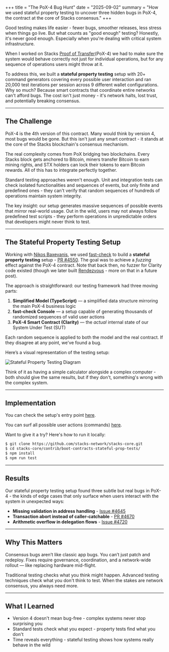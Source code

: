 +++
title = "The PoX-4 Bug Hunt"
date = "2025-09-02"
summary = "How we used stateful property testing to uncover three hidden bugs in PoX-4, the contract at the core of Stacks consensus."
+++

Good testing makes life easier - fewer bugs, smoother releases, less stress when things go live. But what counts as "good enough" testing? Honestly, it's never good enough. Especially when you're dealing with critical system infrastructure.

When I worked on Stacks [Proof of Transfer](https://docs.stacks.co/concepts/stacks-101/proof-of-transfer)(PoX-4) we had to make sure the system would behave correctly not just for individual operations, but for any sequence of operations users might throw at it.

To address this, we built a **stateful property testing** setup with 20+ command generators covering every possible user interaction and ran 20,000 test iterations per session across 9 different wallet configurations. Why so much? Because smart contracts that coordinate entire networks can't afford bugs. The cost isn't just money - it's network halts, lost trust, and potentially breaking consensus.

---

## The Challenge

PoX-4 is the 4th version of this contract. Many would think by version 4, most bugs would be gone. But this isn't just any smart contract - it stands at the core of the Stacks blockchain's consensus mechanism.

The real complexity comes from PoX bridging two blockchains. Every Stacks block gets anchored to Bitcoin, miners transfer Bitcoin to earn mining rights, and STX holders can lock their tokens to earn Bitcoin rewards. All of this has to integrate perfectly together.

Standard testing approaches weren't enough. Unit and integration tests can check isolated functionalities and sequences of events, but only finite and predefined ones - they can't verify that random sequences of hundreds of operations maintain system integrity.

The key insight: our setup generates massive sequences of possible events that mirror real-world usage. Out in the wild, users may not always follow predefined test scripts - they perform operations in unpredictable orders that developers might never think to test.

---

## The Stateful Property Testing Setup

Working with [Nikos Baxevanis](https://nikosbaxevanis.com), we used [fast-check](https://github.com/dubzzz/fast-check) to build a **stateful property testing** setup - [PR #4550](https://github.com/stacks-network/stacks-core/pull/4550). The goal was to achieve a _fuzzing_ effect against the PoX-4 contract. Note that back then, no fuzzer for Clarity code existed (though we later built [Rendezvous](https://github.com/stacks-network/rendezvous) - more on that in a future post).

The approach is straightforward: our testing framework had three moving parts:

1. **Simplified Model (TypeScript)** — a simplified data structure mirroring the main PoX-4 business logic
2. **fast-check Console** — a setup capable of generating thousands of randomized sequences of valid user actions
3. **PoX-4 Smart Contract (Clarity)** — the _actual_ internal state of our System Under Test (SUT)

Each random sequence is applied to both the model and the real contract. If they disagree at any point, we've found a bug.

Here’s a visual representation of the testing setup:

![Stateful Property Testing Diagram](/images/stateful-property-testing-diagram.png)

Think of it as having a simple calculator alongside a complex computer - both should give the same results, but if they don't, something's wrong with the complex system.

---

## Implementation

You can check the setup's entry point [here](https://github.com/stacks-network/stacks-core/blob/master/contrib/boot-contracts-stateful-prop-tests/tests/pox-4/pox-4.stateful-prop.test.ts).

You can surf all possible user actions (commands) [here](https://github.com/stacks-network/stacks-core/tree/fe868ea6a1bf993793f1e09c3d397b5dde49b93d/contrib/boot-contracts-stateful-prop-tests/tests/pox-4).

Want to give it a try? Here's how to run it locally:

```bash
$ git clone https://github.com/stacks-network/stacks-core.git
$ cd stacks-core/contrib/boot-contracts-stateful-prop-tests/
$ npm install
$ npm run test
```

---

## Results

Our stateful property testing setup found three subtle but real bugs in PoX-4 - the kinds of edge cases that only surface when users interact with the system in unexpected ways:

- **Missing validation in address handling** - [Issue #4645](https://github.com/stacks-network/stacks-core/issues/4645)
- **Transaction abort instead of caller-catchable** - [PR #4670](https://github.com/stacks-network/stacks-core/pull/4670)
- **Arithmetic overflow in delegation flows** - [Issue #4720](https://github.com/stacks-network/stacks-core/issues/4720)

---

## Why This Matters

Consensus bugs aren’t like classic app bugs. You can’t just patch and redeploy. Fixes require governance, coordination, and a network-wide rollout — like replacing hardware mid-flight.

Traditional testing checks what you think might happen. Advanced testing techniques check what you don't think to test. When the stakes are network consensus, you always need more.

---

## What I Learned

- Version 4 doesn't mean bug-free - complex systems never stop surprising you
- Standard tests check what you expect - property tests find what you don't
- Time reveals everything - stateful testing shows how systems really behave in the wild
